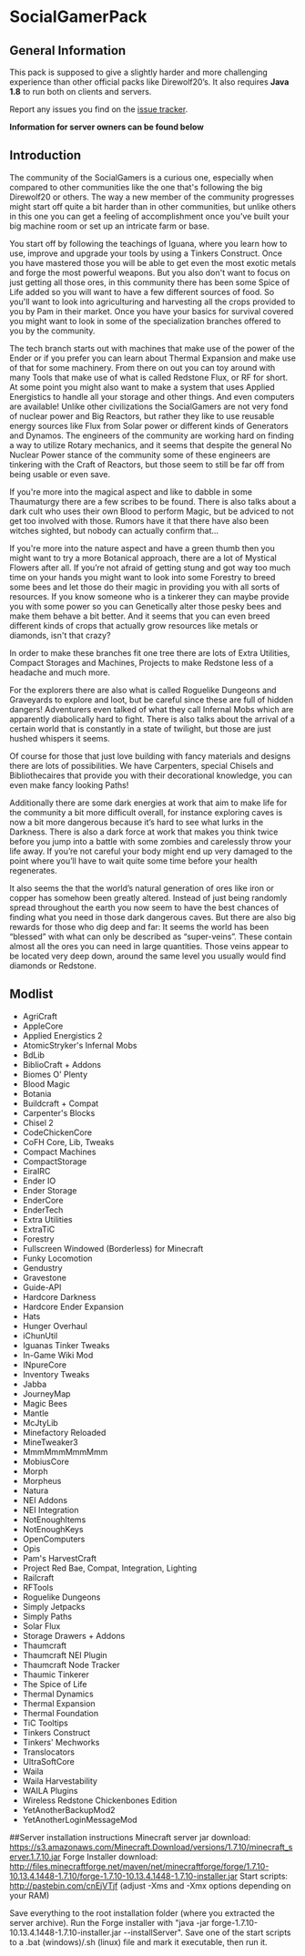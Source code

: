 # SocialGamerPack
## General Information
This pack is supposed to give a slightly harder and more challenging experience than other official packs like Direwolf20’s.
It also requires **Java 1.8** to run both on clients and servers.

Report any issues you find on the <a href="https://github.com/szernex/SocialGamerPack/issues">issue tracker</a>.

**Information for server owners can be found below**

## Introduction
The community of the SocialGamers is a curious one, especially when compared to other communities like the one that's following the big Direwolf20 or others. The way a new member of the community progresses might start off quite a bit harder than in other communities, but unlike others in this one you can get a feeling of accomplishment once you've built your big machine room or set up an intricate farm or base.

You start off by following the teachings of Iguana, where you learn how to use, improve and upgrade your tools by using a Tinkers Construct. Once you have mastered those you will be able to get even the most exotic metals and forge the most powerful weapons.
But you also don't want to focus on just getting all those ores, in this community there has been some Spice of Life added so you will want to have a few different sources of food. So you'll want to look into agriculturing and harvesting all the crops provided to you by Pam in their market.
Once you have your basics for survival covered you might want to look in some of the specialization branches offered to you by the community.

The tech branch starts out with machines that make use of the power of the Ender or if you prefer you can learn about Thermal Expansion and make use of that for some machinery. From there on out you can toy around with many Tools that make use of what is called Redstone Flux, or RF for short. At some point you might also want to make a system that uses Applied Energistics to handle all your storage and other things. And even computers are available! Unlike other civilizations the SocialGamers are not very fond of nuclear power and Big Reactors, but rather they like to use reusable energy sources like Flux from Solar power or different kinds of Generators and Dynamos. The engineers of the community are working hard on finding a way to utilize Rotary mechanics, and it seems that despite the general No Nuclear Power stance of the community some of these engineers are tinkering with the Craft of Reactors, but those seem to still be far off from being usable or even save.

If you're more into the magical aspect and like to dabble in some Thaumaturgy there are a few scribes to be found. There is also talks about a dark cult who uses their own Blood to perform Magic, but be adviced to not get too involved with those. Rumors have it that there have also been witches sighted, but nobody can actually confirm that...

If you're more into the nature aspect and have a green thumb then you might want to try a more Botanical approach, there are a lot of Mystical Flowers after all. If you’re not afraid of getting stung and got way too much time on your hands you might want to look into some Forestry to breed some bees and let those do their magic in providing you with all sorts of resources. If you know someone who is a tinkerer they can maybe provide you with some power so you can Genetically alter those pesky bees and make them behave a bit better. And it seems that you can even breed different kinds of crops that actually grow resources like metals or diamonds, isn't that crazy?

In order to make these branches fit one tree there are lots of Extra Utilities, Compact Storages and Machines, Projects to make Redstone less of a headache and much more.

For the explorers there are also what is called Roguelike Dungeons and Graveyards to explore and loot, but be careful since these are full of hidden dangers! Adventurers even talked of what they call Infernal Mobs which are apparently diabolically hard to fight. There is also talks about the arrival of a certain world that is constantly in a state of twilight, but those are just hushed whispers it seems.

Of course for those that just love building with fancy materials and designs there are lots of possibilities. We have Carpenters, special Chisels and Bibliothecaires that provide you with their decorational knowledge, you can even make fancy looking Paths!

Additionally there are some dark energies at work that aim to make life for the community a bit more difficult overall, for instance exploring caves is now a bit more dangerous because it’s hard to see what lurks in the Darkness. There is also a dark force at work that makes you think twice before you jump into a battle with some zombies and carelessly throw your life away. If you’re not careful your body might end up very damaged to the point where you’ll have to wait quite some time before your health regenerates.

It also seems the that the world’s natural generation of ores like iron or copper has somehow been greatly altered. Instead of just being randomly spread throughout the earth you now seem to have the best chances of finding what you need in those dark dangerous caves. But there are also big rewards for those who dig deep and far: It seems the world has been “blessed” with what can only be described as “super-veins”. These contain almost all the ores you can need in large quantities. Those veins appear to be located very deep down, around the same level you usually would find diamonds or Redstone.

## Modlist
* AgriCraft
* AppleCore
* Applied Energistics 2
* AtomicStryker's Infernal Mobs
* BdLib
* BiblioCraft + Addons
* Biomes O' Plenty
* Blood Magic
* Botania
* Buildcraft + Compat
* Carpenter's Blocks
* Chisel 2
* CodeChickenCore
* CoFH Core, Lib, Tweaks
* Compact Machines
* CompactStorage
* EiraIRC
* Ender IO
* Ender Storage
* EnderCore
* EnderTech
* Extra Utilities
* ExtraTiC
* Forestry
* Fullscreen Windowed (Borderless) for Minecraft
* Funky Locomotion
* Gendustry
* Gravestone
* Guide-API
* Hardcore Darkness
* Hardcore Ender Expansion
* Hats
* Hunger Overhaul
* iChunUtil
* Iguanas Tinker Tweaks
* In-Game Wiki Mod
* INpureCore
* Inventory Tweaks
* Jabba
* JourneyMap
* Magic Bees
* Mantle
* McJtyLib
* Minefactory Reloaded
* MineTweaker3
* MmmMmmMmmMmm
* MobiusCore
* Morph
* Morpheus
* Natura
* NEI Addons
* NEI Integration
* NotEnoughItems
* NotEnoughKeys
* OpenComputers
* Opis
* Pam's HarvestCraft
* Project Red Bae, Compat, Integration, Lighting
* Railcraft
* RFTools
* Roguelike Dungeons
* Simply Jetpacks
* Simply Paths
* Solar Flux
* Storage Drawers + Addons
* Thaumcraft
* Thaumcraft NEI Plugin
* Thaumcraft Node Tracker
* Thaumic Tinkerer
* The Spice of Life
* Thermal Dynamics
* Thermal Expansion
* Thermal Foundation
* TiC Tooltips
* Tinkers Construct
* Tinkers' Mechworks
* Translocators
* UltraSoftCore
* Waila
* Waila Harvestability
* WAILA Plugins
* Wireless Redstone Chickenbones Edition
* YetAnotherBackupMod2
* YetAnotherLoginMessageMod

##Server installation instructions
Minecraft server jar download: https://s3.amazonaws.com/Minecraft.Download/versions/1.7.10/minecraft_server.1.7.10.jar
Forge Installer download: http://files.minecraftforge.net/maven/net/minecraftforge/forge/1.7.10-10.13.4.1448-1.7.10/forge-1.7.10-10.13.4.1448-1.7.10-installer.jar
Start scripts: http://pastebin.com/cnEjVTjf (adjust -Xms and -Xmx options depending on your RAM)

Save everything to the root installation folder (where you extracted the server archive). Run the Forge installer with "java -jar forge-1.7.10-10.13.4.1448-1.7.10-installer.jar --installServer". Save one of the start scripts to a .bat (windows)/.sh (linux) file and mark it executable, then run it.
